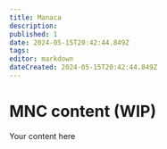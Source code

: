 ```yaml
---
title: Manaca
description: 
published: 1
date: 2024-05-15T20:42:44.849Z
tags: 
editor: markdown
dateCreated: 2024-05-15T20:42:44.849Z
---
```


# MNC content (WIP)
Your content here